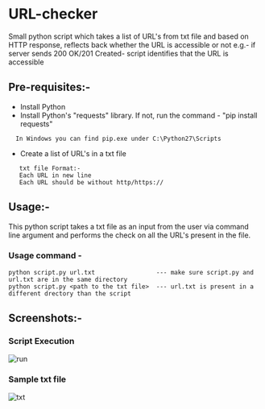 # URL-checker
Small python script which takes a list of URL's from txt file and based on HTTP response, reflects back whether the URL is accessible or not e.g.- if server sends 200 OK/201 Created- script identifies that the URL is accessible

## Pre-requisites:-
* Install Python
* Install Python's "requests" library. If not, run the command - "pip install requests"
``` 
  In Windows you can find pip.exe under C:\Python27\Scripts
```
* Create a list of URL's in a txt file
```
   txt file Format:-
   Each URL in new line
   Each URL should be without http/https://
 ```

## Usage:-
This python script takes a txt file as an input from the user via command line argument and performs the check on all the URL's present in the file.

### Usage command - 
```
python script.py url.txt                 --- make sure script.py and url.txt are in the same directory
python script.py <path to the txt file>  --- url.txt is present in a different drectory than the script
 ```
## Screenshots:-

### Script Execution
  ![run](https://user-images.githubusercontent.com/40600860/41921749-2e143f26-7981-11e8-94bb-642557bcfabb.png)

### Sample txt file
  ![txt](https://user-images.githubusercontent.com/40600860/41922016-cfac26d2-7981-11e8-9b0d-9465c1e0da8a.png)
